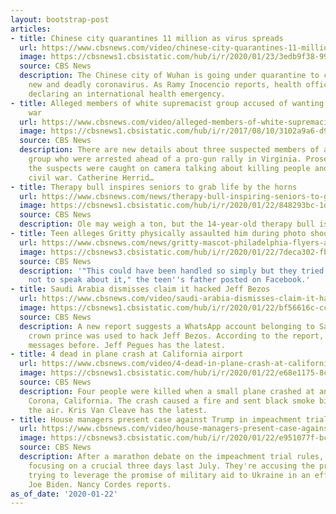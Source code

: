 ```yaml
---
layout: bootstrap-post
articles:
- title: Chinese city quarantines 11 million as virus spreads
  url: https://www.cbsnews.com/video/chinese-city-quarantines-11-million-as-virus-spreads/
  image: https://cbsnews1.cbsistatic.com/hub/i/r/2020/01/23/3edb9f38-9931-4584-9043-f99be8b6a2ff/thumbnail/1200x630/b5efdb37d6e7b2317fb16a1a28ea5651/0122-en-coronavirus-inocencio-2012620-640x360.jpg
  source: CBS News
  description: The Chinese city of Wuhan is going under quarantine to contain the
    new and deadly coronavirus. As Ramy Inocencio reports, health officials are considering
    declaring an international health emergency.
- title: Alleged members of white supremacist group accused of wanting to start civil
    war
  url: https://www.cbsnews.com/video/alleged-members-of-white-supremacist-group-accused-of-wanting-to-start-civil-war/
  image: https://cbsnews1.cbsistatic.com/hub/i/r/2017/08/10/3102a9a6-d90c-4086-a984-1abe061746ba/thumbnail/1200x630/cb16e63b818055ab94b94871817dbcd6/news2.jpg
  source: CBS News
  description: There are new details about three suspected members of a violent neo-Nazi
    group who were arrested ahead of a pro-gun rally in Virginia. Prosecutors said
    the suspects were caught on camera talking about killing people and starting a
    civil war. Catherine Herrid…
- title: Therapy bull inspires seniors to grab life by the horns
  url: https://www.cbsnews.com/news/therapy-bull-inspiring-seniors-to-grab-life-by-the-horns-2020-01-22/
  image: https://cbsnews1.cbsistatic.com/hub/i/r/2020/01/22/848293bc-1d89-4ea4-90c4-2652433cc9cd/thumbnail/1200x630/c83c049db480d57430219c24e2ff947f/villafranca-sara-bull-ia-eve-2-rem305-frame-24167-1.jpg
  source: CBS News
  description: Ole may weigh a ton, but the 14-year-old therapy bull is a gentle giant.
- title: Teen alleges Gritty physically assaulted him during photo shoot
  url: https://www.cbsnews.com/news/gritty-mascot-philadelphia-flyers-allegedly-assaulted-teen-during-photo-shoot-2020-01-22/
  image: https://cbsnews3.cbsistatic.com/hub/i/r/2020/01/22/7deca302-fbe0-4278-970b-2d46e2eea504/thumbnail/1200x630g6/9c3f490c60fcff1d70d17eb6daa185b4/gettyimages-1186983664.jpg
  source: CBS News
  description: '"This could have been handled so simply but they tried to bribe me
    not to speak about it," the teen''s father posted on Facebook.'
- title: Saudi Arabia dismisses claim it hacked Jeff Bezos
  url: https://www.cbsnews.com/video/saudi-arabia-dismisses-claim-it-hacked-jeff-bezos/
  image: https://cbsnews1.cbsistatic.com/hub/i/r/2020/01/22/bf56616c-cc7d-4780-b471-c82a4b7a37b7/thumbnail/1200x630/d925510142943aa20fd42cdf43f00da8/0122-en-bezossaudi-pegues-2012611-640x360.jpg
  source: CBS News
  description: A new report suggests a WhatsApp account belonging to Saudi Arabia's
    crown prince was used to hack Jeff Bezos. According to the report, the two exchanged
    messages before. Jeff Pegues has the latest.
- title: 4 dead in plane crash at California airport
  url: https://www.cbsnews.com/video/4-dead-in-plane-crash-at-california-airport/
  image: https://cbsnews1.cbsistatic.com/hub/i/r/2020/01/22/e68e1175-8ce3-4183-9c55-dcb12d14f1e7/thumbnail/1200x630/0921cd288528a06723b4e033eb77ca88/0122-en-coronacrash-kvc-2012603-640x360.jpg
  source: CBS News
  description: Four people were killed when a small plane crashed at an airport in
    Corona, California. The crash caused a fire and sent black smoke billowing into
    the air. Kris Van Cleave has the latest.
- title: House managers present case against Trump in impeachment trial
  url: https://www.cbsnews.com/video/house-managers-present-case-against-trump-in-impeachment-trial/
  image: https://cbsnews3.cbsistatic.com/hub/i/r/2020/01/22/e951077f-bc4c-44c0-966d-a7395c7d54b1/thumbnail/1200x630/29b654099d1a79d09d87c9a01443ad8a/0122-en-impeachmentart-cordes-2012582-640x360.jpg
  source: CBS News
  description: After a marathon debate on the impeachment trial rules, Democrats are
    focusing on a crucial three days last July. They're accusing the president of
    trying to leverage the promise of military aid to Ukraine in an effort to smear
    Joe Biden. Nancy Cordes reports.
as_of_date: '2020-01-22'
---
```


